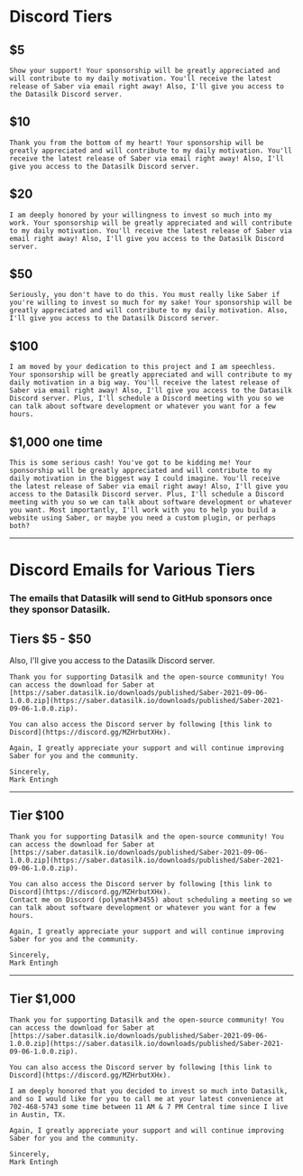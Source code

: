 # Discord Tiers

## $5
```
Show your support! Your sponsorship will be greatly appreciated and will contribute to my daily motivation. You'll receive the latest release of Saber via email right away! Also, I'll give you access to the Datasilk Discord server.
```

## $10
```
Thank you from the bottom of my heart! Your sponsorship will be greatly appreciated and will contribute to my daily motivation. You'll receive the latest release of Saber via email right away! Also, I'll give you access to the Datasilk Discord server.
```

## $20
```
I am deeply honored by your willingness to invest so much into my work. Your sponsorship will be greatly appreciated and will contribute to my daily motivation. You'll receive the latest release of Saber via email right away! Also, I'll give you access to the Datasilk Discord server.
```

## $50
```
Seriously, you don't have to do this. You must really like Saber if you're willing to invest so much for my sake! Your sponsorship will be greatly appreciated and will contribute to my daily motivation. Also, I'll give you access to the Datasilk Discord server.
```

## $100
```
I am moved by your dedication to this project and I am speechless. Your sponsorship will be greatly appreciated and will contribute to my daily motivation in a big way. You'll receive the latest release of Saber via email right away! Also, I'll give you access to the Datasilk Discord server. Plus, I'll schedule a Discord meeting with you so we can talk about software development or whatever you want for a few hours.
```

## $1,000 one time
```
This is some serious cash! You've got to be kidding me! Your sponsorship will be greatly appreciated and will contribute to my daily motivation in the biggest way I could imagine. You'll receive the latest release of Saber via email right away! Also, I'll give you access to the Datasilk Discord server. Plus, I'll schedule a Discord meeting with you so we can talk about software development or whatever you want. Most importantly, I'll work with you to help you build a website using Saber, or maybe you need a custom plugin, or perhaps both?
```



------------------------------------------------------------------------------------------------------------------------------------------



# Discord Emails for Various Tiers
### The emails that Datasilk will send to GitHub sponsors once they sponsor Datasilk.


## Tiers $5 - $50

Also, I'll give you access to the Datasilk Discord server.


```
Thank you for supporting Datasilk and the open-source community! You can access the download for Saber at [https://saber.datasilk.io/downloads/published/Saber-2021-09-06-1.0.0.zip](https://saber.datasilk.io/downloads/published/Saber-2021-09-06-1.0.0.zip).

You can also access the Discord server by following [this link to Discord](https://discord.gg/MZHrbutXHx).

Again, I greatly appreciate your support and will continue improving Saber for you and the community.

Sincerely,
Mark Entingh
```


------------------------------------------------------------------------------------------------------


## Tier $100


```
Thank you for supporting Datasilk and the open-source community! You can access the download for Saber at [https://saber.datasilk.io/downloads/published/Saber-2021-09-06-1.0.0.zip](https://saber.datasilk.io/downloads/published/Saber-2021-09-06-1.0.0.zip).

You can also access the Discord server by following [this link to Discord](https://discord.gg/MZHrbutXHx).
Contact me on Discord (polymath#3455) about scheduling a meeting so we can talk about software development or whatever you want for a few hours.

Again, I greatly appreciate your support and will continue improving Saber for you and the community.

Sincerely,
Mark Entingh
```


------------------------------------------------------------------------------------------------------


## Tier $1,000


```
Thank you for supporting Datasilk and the open-source community! You can access the download for Saber at [https://saber.datasilk.io/downloads/published/Saber-2021-09-06-1.0.0.zip](https://saber.datasilk.io/downloads/published/Saber-2021-09-06-1.0.0.zip).

You can also access the Discord server by following [this link to Discord](https://discord.gg/MZHrbutXHx).

I am deeply honored that you decided to invest so much into Datasilk, and so I would like for you to call me at your latest convenience at 702-468-5743 some time between 11 AM & 7 PM Central time since I live in Austin, TX.

Again, I greatly appreciate your support and will continue improving Saber for you and the community.

Sincerely,
Mark Entingh
```






